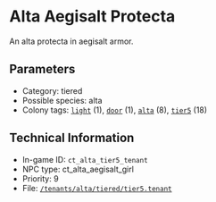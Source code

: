 # Alta Aegisalt Protecta

An alta protecta in aegisalt armor.

## Parameters

- Category: tiered
- Possible species: alta
- Colony tags: [`light`](https://ceterai.github.io/MyEnternia/Wiki/Tags/Light) (1), [`door`](https://ceterai.github.io/MyEnternia/Wiki/Tags/Door) (1), [`alta`](https://ceterai.github.io/MyEnternia/Wiki/Tags/Alta) (8), [`tier5`](https://ceterai.github.io/MyEnternia/Wiki/Tags/Tier5) (18)

## Technical Information

- In-game ID: `ct_alta_tier5_tenant`
- NPC type: ct_alta_aegisalt_girl
- Priority: 9
- File: [`/tenants/alta/tiered/tier5.tenant`](https://github.com/Ceterai/Enternia/blob/main/tenants/alta/tiered/tier5.tenant)
